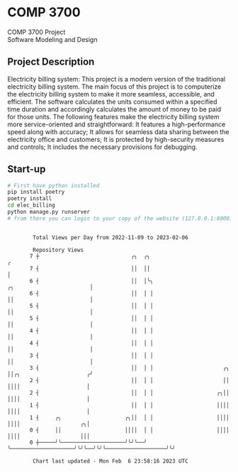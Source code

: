 # COMP 3700
COMP 3700 Project  
Software Modeling and Design
## Project Description
Electricity billing system: This project is a modern version of the traditional electricity billing system. The main focus of this project is to computerize the electricity billing system to make it more seamless, accessible, and efficient. The software calculates the units consumed within a specified time duration and accordingly calculates the amount of money to be paid for those units. The following features make the electricity billing system more service-oriented and straightforward: It features a high-performance speed along with accuracy; It allows for seamless data sharing between the electricity office and customers; It is protected by high-security measures and controls; It includes the necessary provisions for debugging.

## Start-up
```bash
# First have python installed
pip install poetry
poetry install
cd elec_billing
python manage.py runserver
# from there you can login to your copy of the website (127.0.0.1:8000), default creds are admin/admin
```

```

        Total Views per Day from 2022-11-09 to 2023-02-06

        Repository Views
       7 ┼                             ╭╮  ╭╮                                                     ╭
       7 ┤                             ││  ││                                                     │
       6 ┤                             ││  │╰╮                          ╭╮                        │
       6 ┤                             ││  │ │                          ││                        │
       5 ┤                             ││  │ │                          ││                        │
       5 ┤                             ││  │ │                          ││                        │
       4 ┤                             ││  │ │                          ││                        │
       4 ┤                             ││  │ │                          ││                        │
       3 ┤                             ││  │ │                          ││                        │
       3 ┤                             ││  │ │                      ╭╮  ││╭╮                     ╭╯
       2 ┤                             ││  │ │                      ││  ││││                     │
       2 ┤                             ││  │ │                    ╭╮││  ││││                     │
       1 ┤                             ││  │ │                    ││││  ││││                     │
       1 ┤     ╭╮                    ╭╮││  │ │                    ││││  ││││                   ╭╮│
       0 ┤     ││                    ││││  │ │                    ││││  ││││                   │││
       0 ┼─────╯╰────────────────────╯╰╯╰──╯ ╰────────────────────╯╰╯╰──╯╰╯╰───────────────────╯╰╯

        Chart last updated - Mon Feb  6 23:58:16 2023 UTC
        
```

